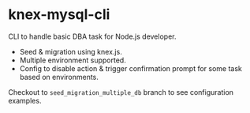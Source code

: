 # knex-mysql-cli

CLI to handle basic DBA task for Node.js developer.

- Seed & migration using knex.js.
- Multiple environment supported.
- Config to disable action & trigger confirmation prompt for some task based on environments. 

Checkout to `seed_migration_multiple_db` branch to see configuration examples.
